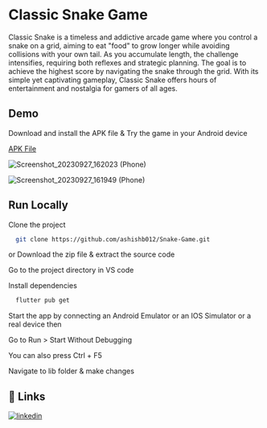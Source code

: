 # Classic Snake Game

Classic Snake is a timeless and addictive arcade game where you control a snake on a grid, aiming to eat "food" to grow longer while avoiding collisions with your own tail. As you accumulate length, the challenge intensifies, requiring both reflexes and strategic planning. The goal is to achieve the highest score by navigating the snake through the grid. With its simple yet captivating gameplay, Classic Snake offers hours of entertainment and nostalgia for gamers of all ages.

## Demo

Download and install the APK file & Try the game in your Android device

[APK File](https://drive.google.com/file/d/1xWUuVUzxG5yS6z5AU5-cGBqFiErhMkjt/view?usp=drive_link)

![Screenshot_20230927_162023 (Phone)](https://github.com/ashishb012/Snake-Game/assets/106541158/4cb77fc2-e46f-4ca3-b7d7-fd15d1652c0a)

![Screenshot_20230927_161949 (Phone)](https://github.com/ashishb012/Snake-Game/assets/106541158/b61f6dd9-4f97-43bc-b91b-86c61493c411)

## Run Locally

Clone the project

```bash
  git clone https://github.com/ashishb012/Snake-Game.git
```

or Download the zip file & extract the source code

Go to the project directory in VS code

Install dependencies

```bash
  flutter pub get
```

Start the app by connecting an Android Emulator or an IOS Simulator or a real device then

Go to Run > Start Without Debugging

You can also press Ctrl + F5

Navigate to lib folder & make changes

## 🔗 Links

[![linkedin](https://img.shields.io/badge/linkedin-0A66C2?style=for-the-badge&logo=linkedin&logoColor=white)](https://www.linkedin.com/in/ashishb012/)
